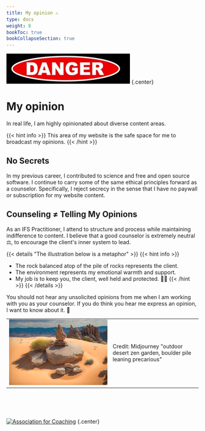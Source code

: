 ```yaml
---
title: My opinion ⚠
type: docs
weight: 8
bookToc: true
bookCollapseSection: true
---
```


![danger](danger.webp)
{.center}

# My opinion

In real life, I am highly opinionated about diverse content areas.

{{< hint info >}}
This area of my website is the safe space for me to broadcast my opinions.
{{< /hint >}}

## No Secrets

In my previous career,
I contributed to science and free and open source software.
I continue to carry some of the same ethical principles forward as a counselor.
Specifically, I reject secrecy in the sense that I have
no paywall or subscription for my website content.

## Counseling ≠ Telling My Opinions

As an IFS Practitioner, I attend
to structure and process while maintaining indifference to content.
I believe that a good counselor is extremely neutral ⚖️, to encourage the
client's inner system to lead.

{{< details "The illustration below is a metaphor" >}}
{{< hint info >}}
- The rock balanced atop of the pile of rocks represents the client.
- The environment represents my emotional warmth and support.
- My job is to keep you, the client, well held and protected. 🫶🏼
{{< /hint >}}
{{< /details >}}

You should not hear any unsolicited opinions from me when I am working with you as your counselor.
If you do think you hear me express an opinion, I want to know about it. 🙊

<table>
<tr>
<td>
<picture style="display: block;">
<img alt="outdoor desert zen garden, boulder pile leaning precarious" src="balance.webp">
</picture>
</td>
<td class='rotate'><div>Credit: Midjourney "outdoor desert zen garden, boulder pile leaning precarious"</div></td>
</tr/>
</table>

<br/>
<br/>
<br/>

[![Association for Coaching](/images/ac.webp)](https://www.associationforcoaching.com)
{.center}
